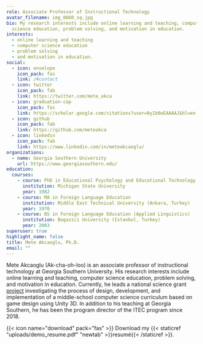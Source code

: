 ```yaml
---
role: Associate Professor of Instructional Technology
avatar_filename: img_0060_sq.jpg
bio: My research interests include online learning and teaching, computer
  science education, problem solving, and motivation in education.
interests:
  - online learning and teaching
  - computer science education
  - problem solving
  - and motivation in education.
social:
  - icon: envelope
    icon_pack: fas
    link: /#contact
  - icon: twitter
    icon_pack: fab
    link: https://twitter.com/mete_akca
  - icon: graduation-cap
    icon_pack: fas
    link: https://scholar.google.com/citations?user=0y1b0oEAAAAJ&hl=en
  - icon: github
    icon_pack: fab
    link: https://github.com/meteakca
  - icon: linkedin
    icon_pack: fab
    link: https://www.linkedin.com/in/meteakcaoglu/
organizations:
  - name: Georgia Southern University
    url: https://www.georgiasouthern.edu/
education:
  courses:
    - course: PhD in Educational Psychology and Educational Technology
      institution: Michigan State University
      year: 1982
    - course: MA in Foreign Language Education
      institution: Middle East Technical University (Ankara, Turkey)
      year: 1970
    - course: BS in Foreign Language Education (Applied Linguistics)
      institution: Bogazici University (Istanbul, Turkey)
      year: 2003
superuser: true
highlight_name: false
title: Mete Akcaoglu, Ph.D.
email: ""
---
```

Mete Akcaoglu (Ak-cha-oh-loo) is an associate professor of instructional technology at Georgia Southern University. His research interests  include online learning and teaching, computer science education, problem solving, and motivation in education. Currently, he leads a national science grant [project](https://projectgame.org) investigating the process of design, development, and implementation of a middle-school computer science curriculum based on game design using Unity 3D. In addition to his teaching at Georgia Southern, he has been the program director of the ITEC program since 2018.

{{< icon name="download" pack="fas" >}} Download my {{< staticref "uploads/demo_resume.pdf" "newtab" >}}resumé{{< /staticref >}}.